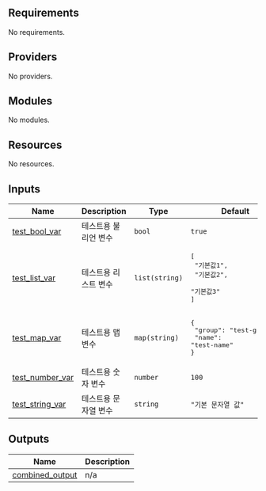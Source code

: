 <!-- BEGIN_TF_DOCS -->
## Requirements

No requirements.

## Providers

No providers.

## Modules

No modules.

## Resources

No resources.

## Inputs

| Name | Description | Type | Default | Required |
|------|-------------|------|---------|:--------:|
| <a name="input_test_bool_var"></a> [test\_bool\_var](#input\_test\_bool\_var) | 테스트용 불리언 변수 | `bool` | `true` | no |
| <a name="input_test_list_var"></a> [test\_list\_var](#input\_test\_list\_var) | 테스트용 리스트 변수 | `list(string)` | <pre>[<br/>  "기본값1",<br/>  "기본값2",<br/>  "기본값3"<br/>]</pre> | no |
| <a name="input_test_map_var"></a> [test\_map\_var](#input\_test\_map\_var) | 테스트용 맵 변수 | `map(string)` | <pre>{<br/>  "group": "test-group",<br/>  "name": "test-name"<br/>}</pre> | no |
| <a name="input_test_number_var"></a> [test\_number\_var](#input\_test\_number\_var) | 테스트용 숫자 변수 | `number` | `100` | no |
| <a name="input_test_string_var"></a> [test\_string\_var](#input\_test\_string\_var) | 테스트용 문자열 변수 | `string` | `"기본 문자열 값"` | no |

## Outputs

| Name | Description |
|------|-------------|
| <a name="output_combined_output"></a> [combined\_output](#output\_combined\_output) | n/a |
<!-- END_TF_DOCS -->